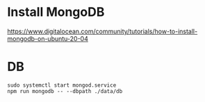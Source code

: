 # Install MongoDB

https://www.digitalocean.com/community/tutorials/how-to-install-mongodb-on-ubuntu-20-04

# DB

```
sudo systemctl start mongod.service
npm run mongodb -- --dbpath ./data/db
```
